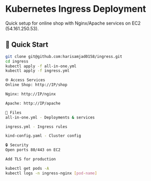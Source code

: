 # Kubernetes Ingress Deployment

Quick setup for online shop with Nginx/Apache services on EC2 (54.161.250.53).

## 🚀 Quick Start
```bash
git clone git@github.com:harisamjad0158/ingress.git
cd ingress
kubectl apply -f all-in-one.yml
kubectl apply -f ingress.yml

🌐 Access Services
Online Shop: http://IP/shop

Nginx: http://IP/nginx

Apache: http://IP/apache

📂 Files
all-in-one.yml - Deployments & services

ingress.yml - Ingress rules

kind-config.yaml - Cluster config

🔒 Security
Open ports 80/443 on EC2

Add TLS for production

kubectl get pods -A
kubectl logs -n ingress-nginx [pod-name]



